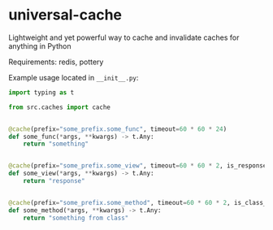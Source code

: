 # universal-cache
Lightweight and yet powerful way to cache and invalidate caches for anything in Python

Requirements: redis, pottery

Example usage located in `__init__.py`:

```python
import typing as t

from src.caches import cache


@cache(prefix="some_prefix.some_func", timeout=60 * 60 * 24)
def some_func(*args, **kwargs) -> t.Any:
    return "something"


@cache(prefix="some_prefix.some_view", timeout=60 * 60 * 2, is_response_method=True)
def some_view(*args, **kwargs) -> t.Any:
    return "response"


@cache(prefix="some_prefix.some_method", timeout=60 * 60 * 2, is_class_method=True)
def some_method(*args, **kwargs) -> t.Any:
    return "something from class"
```
